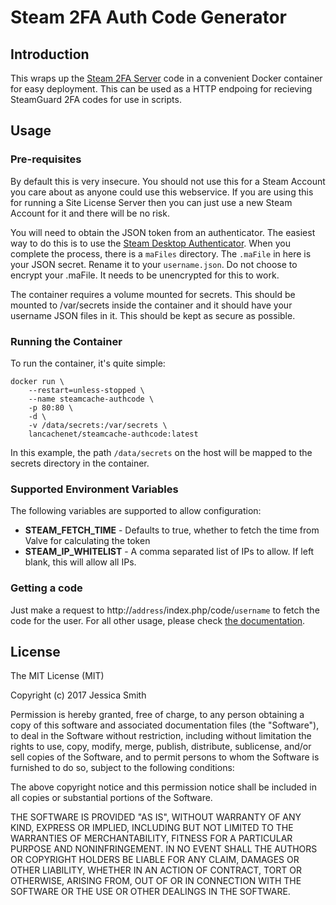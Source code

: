 # Steam 2FA Auth Code Generator

## Introduction

This wraps up the [Steam 2FA Server](https://github.com/DoctorMcKay/steam-twofactor-server) code in a convenient Docker container for easy deployment. This can be used as a HTTP endpoing for recieving SteamGuard 2FA codes for use in scripts.

## Usage

### Pre-requisites
By default this is very insecure. You should not use this for a Steam Account you care about as anyone could use this webservice. If you are using this for running a Site License Server then you can just use a new Steam Account for it and there will be no risk.

You will need to obtain the JSON token from an authenticator. The easiest way to do this is to use the [Steam Desktop Authenticator](https://github.com/Jessecar96/SteamDesktopAuthenticator). When you complete the process, there is a `maFiles` directory. The `.maFile` in here is your JSON secret. Rename it to your `username.json`. Do not choose to encrypt your .maFile. It needs to be unencrypted for this to work.

The container requires a volume mounted for secrets. This should be mounted to /var/secrets inside the container and it should have your username JSON files in it. This should be kept as secure as possible.

### Running the Container

To run the container, it's quite simple:

```
docker run \
    --restart=unless-stopped \
    --name steamcache-authcode \
    -p 80:80 \
    -d \
    -v /data/secrets:/var/secrets \
    lancachenet/steamcache-authcode:latest
```

In this example, the path `/data/secrets` on the host will be mapped to the secrets directory in the container.

### Supported Environment Variables

The following variables are supported to allow configuration:

 - **STEAM_FETCH_TIME** - Defaults to true, whether to fetch the time from Valve for calculating the token
 - **STEAM_IP_WHITELIST** - A comma separated list of IPs to allow. If left blank, this will allow all IPs.

### Getting a code

Just make a request to http://`address`/index.php/code/`username` to fetch the code for the user. For all other usage, please check [the documentation](https://github.com/DoctorMcKay/steam-twofactor-server).

## License

The MIT License (MIT)

Copyright (c) 2017 Jessica Smith

Permission is hereby granted, free of charge, to any person obtaining a copy
of this software and associated documentation files (the "Software"), to deal
in the Software without restriction, including without limitation the rights
to use, copy, modify, merge, publish, distribute, sublicense, and/or sell
copies of the Software, and to permit persons to whom the Software is
furnished to do so, subject to the following conditions:

The above copyright notice and this permission notice shall be included in all
copies or substantial portions of the Software.

THE SOFTWARE IS PROVIDED "AS IS", WITHOUT WARRANTY OF ANY KIND, EXPRESS OR
IMPLIED, INCLUDING BUT NOT LIMITED TO THE WARRANTIES OF MERCHANTABILITY,
FITNESS FOR A PARTICULAR PURPOSE AND NONINFRINGEMENT. IN NO EVENT SHALL THE
AUTHORS OR COPYRIGHT HOLDERS BE LIABLE FOR ANY CLAIM, DAMAGES OR OTHER
LIABILITY, WHETHER IN AN ACTION OF CONTRACT, TORT OR OTHERWISE, ARISING FROM,
OUT OF OR IN CONNECTION WITH THE SOFTWARE OR THE USE OR OTHER DEALINGS IN THE
SOFTWARE.
